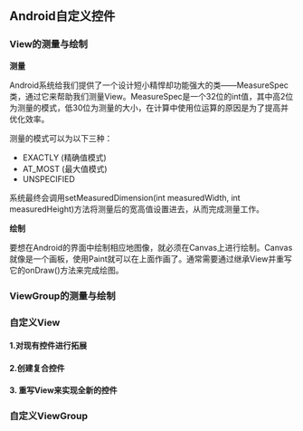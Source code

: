 ## Android自定义控件
### View的测量与绘制
**测量**

Android系统给我们提供了一个设计短小精悍却功能强大的类——MeasureSpec类，通过它来帮助我们测量View。MeasureSpec是一个32位的int值，其中高2位为测量的模式，低30位为测量的大小，在计算中使用位运算的原因是为了提高并优化效率。

测量的模式可以为以下三种：
* EXACTLY (精确值模式)
* AT_MOST (最大值模式)
* UNSPECIFIED

系统最终会调用setMeasuredDimension(int measuredWidth, int measuredHeight)方法将测量后的宽高值设置进去，从而完成测量工作。

**绘制**

要想在Android的界面中绘制相应地图像，就必须在Canvas上进行绘制。Canvas就像是一个画板，使用Paint就可以在上面作画了。通常需要通过继承View并重写它的onDraw()方法来完成绘图。


### ViewGroup的测量与绘制





### 自定义View
#### 1.对现有控件进行拓展

#### 2.创建复合控件

#### 3. 重写View来实现全新的控件






### 自定义ViewGroup
